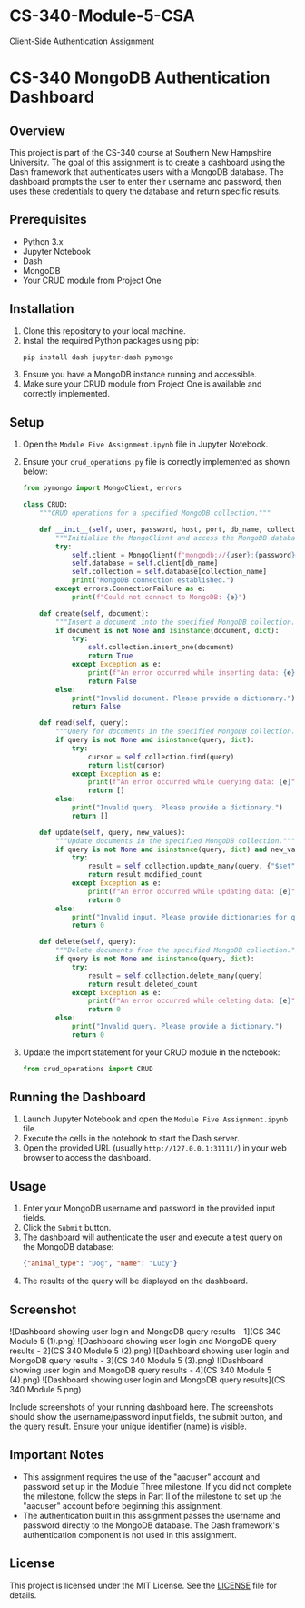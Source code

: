 # CS-340-Module-5-CSA
Client-Side Authentication Assignment


# CS-340 MongoDB Authentication Dashboard

## Overview

This project is part of the CS-340 course at Southern New Hampshire University. The goal of this assignment is to create a dashboard using the Dash framework that authenticates users with a MongoDB database. The dashboard prompts the user to enter their username and password, then uses these credentials to query the database and return specific results.

## Prerequisites

- Python 3.x
- Jupyter Notebook
- Dash
- MongoDB
- Your CRUD module from Project One

## Installation

1. Clone this repository to your local machine.
2. Install the required Python packages using pip:
   ```bash
   pip install dash jupyter-dash pymongo
   ```
3. Ensure you have a MongoDB instance running and accessible.
4. Make sure your CRUD module from Project One is available and correctly implemented.

## Setup

1. Open the `Module Five Assignment.ipynb` file in Jupyter Notebook.
2. Ensure your `crud_operations.py` file is correctly implemented as shown below:

    ```python
    from pymongo import MongoClient, errors

    class CRUD:
        """CRUD operations for a specified MongoDB collection."""

        def __init__(self, user, password, host, port, db_name, collection_name):
            """Initialize the MongoClient and access the MongoDB databases and collections."""
            try:
                self.client = MongoClient(f'mongodb://{user}:{password}@{host}:{port}')
                self.database = self.client[db_name]
                self.collection = self.database[collection_name]
                print("MongoDB connection established.")
            except errors.ConnectionFailure as e:
                print(f"Could not connect to MongoDB: {e}")

        def create(self, document):
            """Insert a document into the specified MongoDB collection."""
            if document is not None and isinstance(document, dict):
                try:
                    self.collection.insert_one(document)
                    return True
                except Exception as e:
                    print(f"An error occurred while inserting data: {e}")
                    return False
            else:
                print("Invalid document. Please provide a dictionary.")
                return False

        def read(self, query):
            """Query for documents in the specified MongoDB collection."""
            if query is not None and isinstance(query, dict):
                try:
                    cursor = self.collection.find(query)
                    return list(cursor)
                except Exception as e:
                    print(f"An error occurred while querying data: {e}")
                    return []
            else:
                print("Invalid query. Please provide a dictionary.")
                return []

        def update(self, query, new_values):
            """Update documents in the specified MongoDB collection."""
            if query is not None and isinstance(query, dict) and new_values is not None and isinstance(new_values, dict):
                try:
                    result = self.collection.update_many(query, {"$set": new_values})
                    return result.modified_count
                except Exception as e:
                    print(f"An error occurred while updating data: {e}")
                    return 0
            else:
                print("Invalid input. Please provide dictionaries for query and new values.")
                return 0

        def delete(self, query):
            """Delete documents from the specified MongoDB collection."""
            if query is not None and isinstance(query, dict):
                try:
                    result = self.collection.delete_many(query)
                    return result.deleted_count
                except Exception as e:
                    print(f"An error occurred while deleting data: {e}")
                    return 0
            else:
                print("Invalid query. Please provide a dictionary.")
                return 0
    ```

3. Update the import statement for your CRUD module in the notebook:

    ```python
    from crud_operations import CRUD
    ```

## Running the Dashboard

1. Launch Jupyter Notebook and open the `Module Five Assignment.ipynb` file.
2. Execute the cells in the notebook to start the Dash server.
3. Open the provided URL (usually `http://127.0.0.1:31111/`) in your web browser to access the dashboard.

## Usage

1. Enter your MongoDB username and password in the provided input fields.
2. Click the `Submit` button.
3. The dashboard will authenticate the user and execute a test query on the MongoDB database:
   ```json
   {"animal_type": "Dog", "name": "Lucy"}
   ```
4. The results of the query will be displayed on the dashboard.

## Screenshot
![Dashboard showing user login and MongoDB query results - 1](CS 340 Module 5 (1).png)
![Dashboard showing user login and MongoDB query results - 2](CS 340 Module 5 (2).png)
![Dashboard showing user login and MongoDB query results - 3](CS 340 Module 5 (3).png)
![Dashboard showing user login and MongoDB query results - 4](CS 340 Module 5 (4).png)
![Dashboard showing user login and MongoDB query results](CS 340 Module 5.png)

Include screenshots of your running dashboard here. The screenshots should show the username/password input fields, the submit button, and the query result. Ensure your unique identifier (name) is visible.

## Important Notes

- This assignment requires the use of the "aacuser" account and password set up in the Module Three milestone. If you did not complete the milestone, follow the steps in Part II of the milestone to set up the "aacuser" account before beginning this assignment.
- The authentication built in this assignment passes the username and password directly to the MongoDB database. The Dash framework's authentication component is not used in this assignment.

## License

This project is licensed under the MIT License. See the [LICENSE](LICENSE) file for details.
